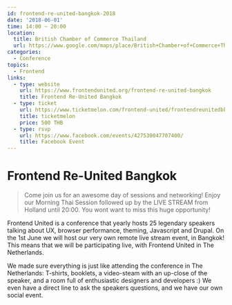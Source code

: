 ```yaml
---
id: frontend-re-united-bangkok-2018
date: '2018-06-01'
time: 14:00 ~ 20:00
location:
  title: British Chamber of Commerce Thailand
  url: https://www.google.com/maps/place/British+Chamber+of+Commerce+Thailand/@13.739437,100.546406,15z/data=!4m5!3m4!1s0x0:0x2ccfa2dbb1f22858!8m2!3d13.739437!4d100.546406
categories:
  - Conference
topics:
  - Frontend
links:
  - type: website
    url: https://www.frontendunited.org/frontend-re-united-bangkok
    title: Frontend Re-United Bangkok
  - type: ticket
    url: https://www.ticketmelon.com/frontend-united/frontendreunitedbkk
    title: ticketmelon
    price: 500 THB
  - type: rsvp
    url: https://www.facebook.com/events/427530047707400/
    title: Facebook Event
---
```


# Frontend Re-United Bangkok

> Come join us for an awesome day of sessions and networking! Enjoy our Morning Thai Session followed up by the LIVE STREAM from Holland until 20:00. You wont want to miss this huge opportunity!

Frontend United is a conference that yearly hosts 25 legendary speakers talking about UX, browser performance, theming, Javascript and Drupal. ​​​​​On the 1st June we will host our very own remote live stream event, in Bangkok! This means that we will be participating live, with Frontend United in The Netherlands.

We made sure everything is just like attending the conference in The Netherlands: T-shirts, booklets, a video-steam with an up-close of the speaker, and a room full of enthusiastic designers and developers :) We even have a direct line to ask the speakers questions, and we have our own social event.
